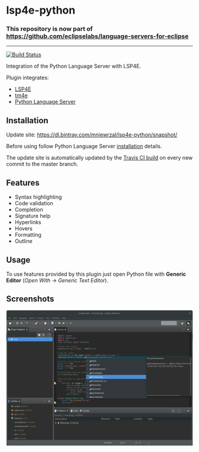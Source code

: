 # lsp4e-python

### This repository is now part of https://github.com/eclipselabs/language-servers-for-eclipse

***

[![Build Status](https://travis-ci.org/eclipselabs/lsp4e-python.svg?branch=master)](https://travis-ci.org/eclipselabs/lsp4e-python)

Integration of the Python Language Server with LSP4E. 


Plugin integrates:
* [LSP4E](https://projects.eclipse.org/projects/technology.lsp4e)
* [tm4e](https://github.com/eclipse/tm4e)
* [Python Language Server](https://github.com/palantir/python-language-server)

## Installation

Update site: https://dl.bintray.com/mniewrzal/lsp4e-python/snapshot/

Before using follow Python Language Server [installation](https://github.com/palantir/python-language-server#installation) details.   

The update site is automatically updated by the [Travis CI build](https://travis-ci.org/eclipselabs/lsp4e-python) on every new commit to the master branch.

## Features

* Syntax highlighting
* Code validation
* Completion
* Signature help
* Hyperlinks
* Hovers
* Formatting
* Outline

## Usage

To use features provided by this plugin just open Python file with **Generic Editor** (_Open With -> Generic Text Editor_).

## Screenshots

![Integration screenshot](images/screenshot.png)
